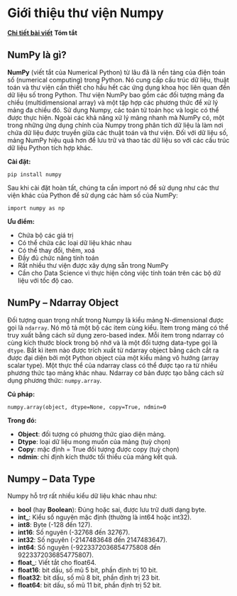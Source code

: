 # Giới thiệu thư viện Numpy
[**Chi tiết bài viết**](https://github.com/LeHongNgoc3820/01.Numpy/blob/main/Overview_Numpy.ipynb)
**Tóm tắt**
## NumPy là gì?

**NumPy** (viết tắt của Numerical Python) từ lâu đã là nền tảng của điện toán số (numerical computing) trong Python. Nó cung cấp cấu trúc dữ liệu, thuật toán và thư viện cần thiết cho hầu hết các ứng dụng khoa học liên quan đến dữ liệu số trong Python. Thư viện NumPy bao gồm các đối tượng mảng đa chiều (multidimensional array) và một tập hợp các phương thức để xử lý mảng đa chiều đó. Sử dụng Numpy, các toán tử toán học và logic có thể được thực hiện. Ngoài các khả năng xử lý mảng nhanh mà NumPy có, một trong những ứng dụng chính của Numpy trong phân tích dữ liệu là làm nơi chứa dữ liệu được truyền giữa các thuật toán và thư viện. Đối với dữ liệu số, mảng NumPy hiệu quả hơn để lưu trữ và thao tác dữ liệu so với các cấu trúc dữ liệu Python tích hợp khác. 

**Cài đặt:**  

`pip install numpy`

Sau khi cài đặt hoàn tất, chúng ta cần import nó để sử dụng như các thư viện khác của Python để sử dụng các hàm số của NumPy:

`import numpy as np`

**Ưu điểm:**
-	Chứa bộ các giá trị
-	Có thể chứa các loại dữ liệu khác nhau
-	Có thể thay đổi, thêm, xoá
-	Đầy đủ chức năng tính toán
-	Rất nhiều thư viện được xây dựng sẵn trong NumPy
-	Cần cho Data Science vì thực hiện công việc tính toán trên các bộ dữ liệu với tốc độ cao.

## NumPy – Ndarray Object

Đối tượng quan trọng nhất trong Numpy là kiểu mảng N-dimensional được gọi là `ndarray`. Nó mô tả một bộ các item cùng kiểu. Item trong mảng có thể truy xuất bằng cách sử dụng zero-based index.
Mỗi item trong ndarray có cùng kích thước block trong bộ nhớ và là một đối tượng data-type gọi là `dtype`.
Bất kì item nào được trích xuất từ ndarray object bằng cách cắt ra được đại diện bởi một Python object của một kiểu mảng vô hướng (array scalar type).
Một thực thể của ndarray class có thể được tạo ra từ nhiều phương thức tạo mảng khác nhau. Ndarray cơ bản được tạo bằng cách sử dụng phương thức: `numpy.array`.

**Cú pháp:**

`numpy.array(object, dtype=None, copy=True, ndmin=0`

**Trong đó:**
+ **Object**: đối tượng có phương thức giao diện mảng.
+ **Dtype**: loại dữ liệu mong muốn của mảng (tuỳ chọn)
+ **Copy**: mặc định = True đối tượng được copy (tuỳ chọn)
+ **ndmin**: chỉ định kích thước tổi thiểu của mảng kết quả.

## Numpy – Data Type

Numpy hỗ trợ rất nhiều kiểu dữ liệu khác nhau như:  
+ **bool** (hay **Boolean**): Đúng hoặc sai, được lưu trữ dưới dạng byte.
+ **int_**: Kiểu số nguyên mặc định (thường là int64 hoặc int32).
+ **int8**: Byte (-128 đến 127).
+ **int16**: Số nguyên (-32768 đến 32767).
+ **int32**: Số nguyên (-2147483648 đến 2147483647).
+ **int64**: Số nguyên (-9223372036854775808 đến 9223372036854775807).
+ **float_**: Viết tắt cho float64.
+ **float16**: bit dấu, số mũ 5 bit, phần định trị 10 bit.
+ **float32**: bit dấu, số mũ 8 bit, phần định trị 23 bit.
+ **float64**: bit dấu, số mũ 11 bit, phần định trị 52 bit.
